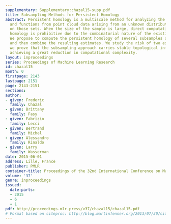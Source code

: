 ```yaml
---
supplementary: Supplementary:chazal15-supp.pdf
title: Subsampling Methods for Persistent Homology
abstract: Persistent homology is a multiscale method for analyzing the shape of sets
  and functions from point cloud data arising from an unknown distribution supported
  on those sets. When the size of the sample is large, direct computation of the persistent
  homology is prohibitive due to the combinatorial nature of the existing algorithms.
  We propose to compute the persistent homology of several subsamples of the data
  and then combine the resulting estimates. We study the risk of two estimators and
  we prove that the subsampling approach carries stable topological information while
  achieving a great reduction in computational complexity.
layout: inproceedings
series: Proceedings of Machine Learning Research
id: chazal15
month: 0
firstpage: 2143
lastpage: 2151
page: 2143-2151
sections: 
author:
- given: Frederic
  family: Chazal
- given: Brittany
  family: Fasy
- given: Fabrizio
  family: Lecci
- given: Bertrand
  family: Michel
- given: Alessandro
  family: Rinaldo
- given: Larry
  family: Wasserman
date: 2015-06-01
address: Lille, France
publisher: PMLR
container-title: Proceedings of the 32nd International Conference on Machine Learning
volume: '37'
genre: inproceedings
issued:
  date-parts:
  - 2015
  - 6
  - 1
pdf: http://proceedings.mlr.press/v37/chazal15/chazal15.pdf
# Format based on citeproc: http://blog.martinfenner.org/2013/07/30/citeproc-yaml-for-bibliographies/
---
```

